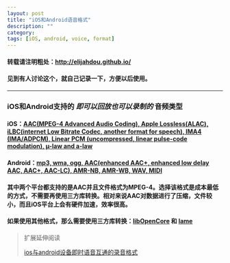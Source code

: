 ```yaml
---
layout: post
title: "iOS和Android语音格式"
description: ""
category: 
tags: [iOS, android, voice, format]
---
```


#### 转载请注明粗处：http://elijahdou.github.io/

#### 见到有人讨论这个，就自己记录一下，方便以后使用。

****

### iOS和Android支持的 ***即可以回放也可以录制的*** 音频类型

#### **iOS**：[AAC(MPEG-4 Advanced Audio Coding), Apple Lossless(ALAC), iLBC(internet Low Bitrate Codec, another format for speech),  IMA4 (IMA/ADPCM), Linear PCM (uncompressed, linear pulse-code modulation), µ-law and a-law](http://developer.apple.com/library/ios/#documentation/AudioVideo/Conceptual/MultimediaPG/UsingAudio/UsingAudio.html) 

#### **Android**：[mp3, wma, ogg, AAC(enhanced AAC+, enhanced low delay AAC, AAC+, AAC-LC), AMR-NB, AMR-WB, WAV, MIDI](http://developer.android.com/guide/appendix/media-formats.html) 

#### 其中两个平台都支持的是AAC并且文件格式为MPEG-4。选择该格式是成本最低的方式，不需要再使用三方库转换。相对来说AAC对数据进行了压缩，文件较小，而且iOS平台上会有硬件加速，效率很高。

#### 如果使用其他格式，那么需要使用三方库转换：[libOpenCore](https://github.com/hehe19900512/RecordingAudio-libopencore-amr) 和 [lame](https://github.com/kewlbear/lame-ios-build)


> 扩展延伸阅读
>
> [ios与android设备即时语音互通的录音格式](http://blog.csdn.net/kingkong1024/article/details/14004885)
>
>